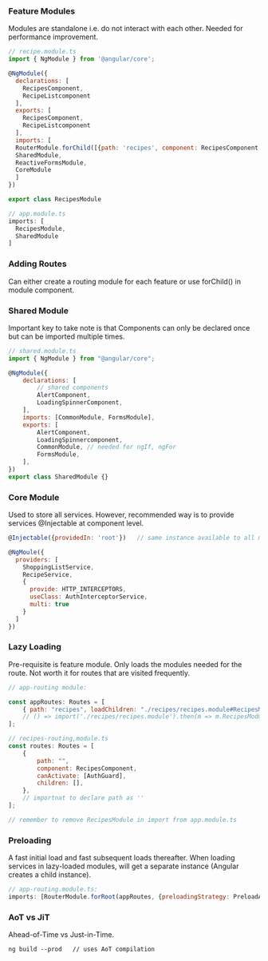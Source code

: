### Feature Modules

Modules are standalone i.e. do not interact with each other. Needed for performance improvement.

```js
// recipe.module.ts
import { NgModule } from '@angular/core';

@NgModule({
  declarations: [
    RecipesComponent,
    RecipeListcomponent
  ],
  exports: [
    RecipesComponent,
    RecipeListcomponent
  ],
  imports: [
  RouterModule.forChild([{path: 'recipes', component: RecipesComponent, canActivate: [AuthGuard}]),
  SharedModule,
  ReactiveFormsModule,
  CoreModule
  ]
})

export class RecipesModule

// app.module.ts
imports: [
  RecipesModule,
  SharedModule
]
```

### Adding Routes

Can either create a routing module for each feature or use forChild() in module component.

### Shared Module

Important key to take note is that Components can only be declared once but can be imported multiple times.

```javascript
// shared.module.ts
import { NgModule } from "@angular/core";

@NgModule({
    declarations: [
        // shared components
        AlertComponent,
        LoadingSpinnerComponent,
    ],
    imports: [CommonModule, FormsModule],
    exports: [
        AlertComponent,
        LoadingSpinnercomponent,
        CommonModule, // needed for ngIf, ngFor
        FormsModule,
    ],
})
export class SharedModule {}
```

### Core Module

Used to store all services. However, recommended way is to provide services @Injectable at component level.

```javascript
@Injectable({providedIn: 'root'})   // same instance available to all modules

@NgMoule({
  providers: [
    ShoppingListService,
    RecipeService,
    {
      provide: HTTP_INTERCEPTORS,
      useClass: AuthInterceptorService,
      multi: true
    }
  ]
})
```

### Lazy Loading

Pre-requisite is feature module. Only loads the modules needed for the route. Not worth it for routes that are visited frequently.

```javascript
// app-routing module:

const appRoutes: Routes = [
    { path: "recipes", loadChildren: "./recipes/recipes.module#RecipesModule" }, // entire module is parsed on demand
    // () => import('./recipes/recipes.module').then(m => m.RecipesModule)
];

// recipes-routing,module.ts
const routes: Routes = [
    {
        path: "",
        component: RecipesComponent,
        canActivate: [AuthGuard],
        children: [],
    },
    // importnat to declare path as ''
];

// remember to remove RecipesModule in import from app.module.ts
```

### Preloading

A fast initial load and fast subsequent loads thereafter. When loading services in lazy-loaded modules, will get a separate instance (Angular creates a child instance).

```javascript
// app-routing.module.ts:
imports: [RouterModule.forRoot(appRoutes, {preloadingStrategy: PreloadAllModules}]
```

### AoT vs JiT

Ahead-of-Time vs Just-in-Time.

```
ng build --prod   // uses AoT compilation
```
